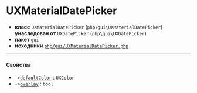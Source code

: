 # UXMaterialDatePicker

- **класс** `UXMaterialDatePicker` (`php\gui\UXMaterialDatePicker`) **унаследован от** `UXDatePicker` (`php\gui\UXDatePicker`)
- **пакет** `gui`
- **исходники** [`php/gui/UXMaterialDatePicker.php`](./src/main/resources/JPHP-INF/sdk/php/gui/UXMaterialDatePicker.php)


---

#### Свойства

- `->`[`defaultColor`](#prop-defaultcolor) : `UXColor`
- `->`[`overlay`](#prop-overlay) : `bool`